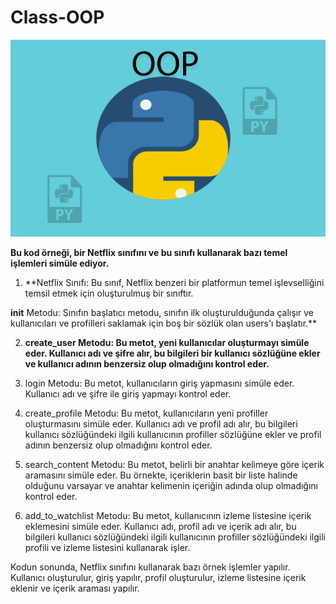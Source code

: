 # Class-OOP
![App Screenshot](https://github.com/firengizz099/class-OOP/blob/main/class.png?raw=true)

**Bu kod örneği, bir Netflix sınıfını ve bu sınıfı kullanarak bazı temel işlemleri simüle ediyor.**

1) **Netflix Sınıfı: Bu sınıf, Netflix benzeri bir platformun temel işlevselliğini temsil etmek için oluşturulmuş bir sınıftır.

__init__ Metodu: Sınıfın başlatıcı metodu, sınıfın ilk oluşturulduğunda çalışır ve kullanıcıları ve profilleri saklamak için boş bir sözlük olan users'ı başlatır.**

2) **create_user Metodu: Bu metot, yeni kullanıcılar oluşturmayı simüle eder. Kullanıcı adı ve şifre alır, bu bilgileri bir kullanıcı sözlüğüne ekler ve kullanıcı adının benzersiz olup olmadığını kontrol eder.**

3) login Metodu: Bu metot, kullanıcıların giriş yapmasını simüle eder. Kullanıcı adı ve şifre ile giriş yapmayı kontrol eder.

4) create_profile Metodu: Bu metot, kullanıcıların yeni profiller oluşturmasını simüle eder. Kullanıcı adı ve profil adı alır, bu bilgileri kullanıcı sözlüğündeki ilgili kullanıcının profiller sözlüğüne ekler ve profil adının benzersiz olup olmadığını kontrol eder.

5) search_content Metodu: Bu metot, belirli bir anahtar kelimeye göre içerik aramasını simüle eder. Bu örnekte, içeriklerin basit bir liste halinde olduğunu varsayar ve anahtar kelimenin içeriğin adında olup olmadığını kontrol eder.

6) add_to_watchlist Metodu: Bu metot, kullanıcının izleme listesine içerik eklemesini simüle eder. Kullanıcı adı, profil adı ve içerik adı alır, bu bilgileri kullanıcı sözlüğündeki ilgili kullanıcının profiller sözlüğündeki ilgili profili ve izleme listesini kullanarak işler.

Kodun sonunda, Netflix sınıfını kullanarak bazı örnek işlemler yapılır. Kullanıcı oluşturulur, giriş yapılır, profil oluşturulur, izleme listesine içerik eklenir ve içerik araması yapılır.
